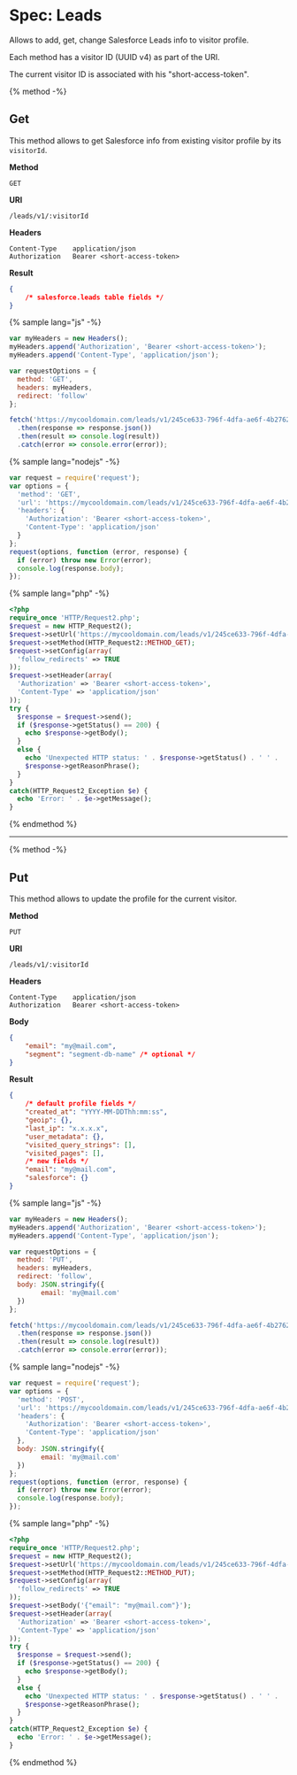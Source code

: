 # Spec: Leads

Allows to add, get, change Salesforce Leads info to visitor profile.

Each method has a visitor ID (UUID v4) as part of the URI.

The current visitor ID is associated with his "short-access-token".

{% method -%}
## Get

This method allows to get Salesforce info from existing visitor profile by its `visitorId`.

**Method**

    GET

**URI**

    /leads/v1/:visitorId

**Headers**

    Content-Type	application/json
    Authorization   Bearer <short-access-token>

**Result**
```json
{
	/* salesforce.leads table fields */
}
```

{% sample lang="js" -%}
```javascript
var myHeaders = new Headers();
myHeaders.append('Authorization', 'Bearer <short-access-token>');
myHeaders.append('Content-Type', 'application/json');

var requestOptions = {
  method: 'GET',
  headers: myHeaders,
  redirect: 'follow'
};

fetch('https://mycooldomain.com/leads/v1/245ce633-796f-4dfa-ae6f-4b2762adbf45', requestOptions)
  .then(response => response.json())
  .then(result => console.log(result))
  .catch(error => console.error(error));
```

{% sample lang="nodejs" -%}
```javascript
var request = require('request');
var options = {
  'method': 'GET',
  'url': 'https://mycooldomain.com/leads/v1/245ce633-796f-4dfa-ae6f-4b2762adbf45',
  'headers': {
    'Authorization': 'Bearer <short-access-token>',
    'Content-Type': 'application/json'
  }
};
request(options, function (error, response) {
  if (error) throw new Error(error);
  console.log(response.body);
});
```

{% sample lang="php" -%}
```php
<?php
require_once 'HTTP/Request2.php';
$request = new HTTP_Request2();
$request->setUrl('https://mycooldomain.com/leads/v1/245ce633-796f-4dfa-ae6f-4b2762adbf45');
$request->setMethod(HTTP_Request2::METHOD_GET);
$request->setConfig(array(
  'follow_redirects' => TRUE
));
$request->setHeader(array(
  'Authorization' => 'Bearer <short-access-token>',
  'Content-Type' => 'application/json'
));
try {
  $response = $request->send();
  if ($response->getStatus() == 200) {
    echo $response->getBody();
  }
  else {
    echo 'Unexpected HTTP status: ' . $response->getStatus() . ' ' .
    $response->getReasonPhrase();
  }
}
catch(HTTP_Request2_Exception $e) {
  echo 'Error: ' . $e->getMessage();
}
```
{% endmethod %}

---

{% method -%}
## Put

This method allows to update the profile for the current visitor.

**Method**

    PUT

**URI**

    /leads/v1/:visitorId

**Headers**

    Content-Type	application/json
    Authorization   Bearer <short-access-token>


**Body**
```json
{
    "email": "my@mail.com",
	"segment": "segment-db-name" /* optional */
}
```

**Result**
```json
{
	/* default profile fields */
	"created_at": "YYYY-MM-DDThh:mm:ss",
    "geoip": {},
	"last_ip": "x.x.x.x",
	"user_metadata": {},
	"visited_query_strings": [],
	"visited_pages": [],
	/* new fields */
	"email": "my@mail.com",
	"salesforce": {}
}
```

{% sample lang="js" -%}
```javascript
var myHeaders = new Headers();
myHeaders.append('Authorization', 'Bearer <short-access-token>');
myHeaders.append('Content-Type', 'application/json');

var requestOptions = {
  method: 'PUT',
  headers: myHeaders,
  redirect: 'follow',
  body: JSON.stringify({
		email: 'my@mail.com'
  })
};

fetch('https://mycooldomain.com/leads/v1/245ce633-796f-4dfa-ae6f-4b2762adbf45', requestOptions)
  .then(response => response.json())
  .then(result => console.log(result))
  .catch(error => console.error(error));
```

{% sample lang="nodejs" -%}
```javascript
var request = require('request');
var options = {
  'method': 'POST',
  'url': 'https://mycooldomain.com/leads/v1/245ce633-796f-4dfa-ae6f-4b2762adbf45',
  'headers': {
    'Authorization': 'Bearer <short-access-token>',
    'Content-Type': 'application/json'
  },
  body: JSON.stringify({
		email: 'my@mail.com'
  })
};
request(options, function (error, response) {
  if (error) throw new Error(error);
  console.log(response.body);
});
```

{% sample lang="php" -%}
```php
<?php
require_once 'HTTP/Request2.php';
$request = new HTTP_Request2();
$request->setUrl('https://mycooldomain.com/leads/v1/245ce633-796f-4dfa-ae6f-4b2762adbf45');
$request->setMethod(HTTP_Request2::METHOD_PUT);
$request->setConfig(array(
  'follow_redirects' => TRUE
));
$request->setBody('{"email": "my@mail.com"}');
$request->setHeader(array(
  'Authorization' => 'Bearer <short-access-token>',
  'Content-Type' => 'application/json'
));
try {
  $response = $request->send();
  if ($response->getStatus() == 200) {
    echo $response->getBody();
  }
  else {
    echo 'Unexpected HTTP status: ' . $response->getStatus() . ' ' .
    $response->getReasonPhrase();
  }
}
catch(HTTP_Request2_Exception $e) {
  echo 'Error: ' . $e->getMessage();
}
```
{% endmethod %}
